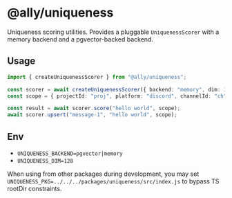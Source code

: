 # @ally/uniqueness

Uniqueness scoring utilities. Provides a pluggable `UniquenessScorer` with a memory backend and a pgvector-backed backend.

## Usage

```ts
import { createUniquenessScorer } from "@ally/uniqueness";

const scorer = await createUniquenessScorer({ backend: "memory", dim: 128 });
const scope = { projectId: "proj", platform: "discord", channelId: "ch" };

const result = await scorer.score("hello world", scope);
await scorer.upsert("message-1", "hello world", scope);
```

## Env

- `UNIQUENESS_BACKEND=pgvector|memory`
- `UNIQUENESS_DIM=128`

When using from other packages during development, you may set `UNIQUENESS_PKG=../../../packages/uniqueness/src/index.js` to bypass TS rootDir constraints.


